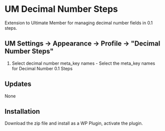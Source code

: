 # UM Decimal Number Steps
Extension to Ultimate Member for managing decimal number fields in 0.1 steps.

## UM Settings -> Appearance -> Profile -> "Decimal Number Steps"
1. Select decimal number meta_key names - Select the meta_key names for Decimal Number 0.1 Steps

## Updates
None

## Installation
Download the zip file and install as a WP Plugin, activate the plugin.
